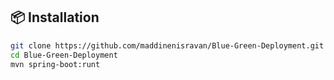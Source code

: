 ## 📦 Installation
```bash
git clone https://github.com/maddinenisravan/Blue-Green-Deployment.git
cd Blue-Green-Deployment
mvn spring-boot:runt
